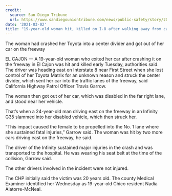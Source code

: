 ```yaml
---
credit:
  source: San Diego Tribune
  url: https://www.sandiegouniontribune.com/news/public-safety/story/2021-03-02/20-year-old-woman-hit-killed-on-i-8-after-leaving-car-after-crashing-it
date: '2021-03-02'
title: "19-year-old woman hit, killed on I-8 after walking away from car crash"
---
```

The woman had crashed her Toyota into a center divider and got out of her car on the freeway

EL CAJON —  A 19-year-old woman who exited her car after crashing it on the freeway in El Cajon was hit and killed early Tuesday, authorities said.
The driver was heading east on Interstate 8 near First Street when she lost control of her Toyota Matrix for an unknown reason and struck the center divider, which sent her car into the traffic lanes of the freeway, said California Highway Patrol Officer Travis Garrow.

The woman then got out of her car, which was disabled in the far right lane, and stood near her vehicle.

That’s when a 24-year-old man driving east on the freeway in an Infinity G35 slammed into her disabled vehicle, which then struck her.

“This impact caused the female to be propelled into the No. 1 lane where she sustained fatal injuries,” Garrow said. The woman was hit by two more cars driving east on the freeway, he said.

The driver of the Infinity sustained major injuries in the crash and was transported to the hospital. He was wearing his seat belt at the time of the collision, Garrow said.

The other drivers involved in the incident were not injured.

The CHP initially said the victim was 20 years old. The county Medical Examiner identified her Wednesday as 19-year-old Chico resident Nadia Alatorre-McNeal.
